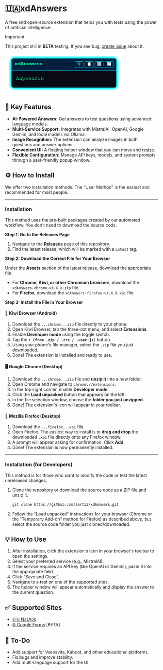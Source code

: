 # 🇺🇦xdAnswers

A free and open-source extension that helps you with tests using the power of artificial intelligence.

> [!IMPORTANT]  
> This project still in **BETA** testing. If you see bug, [create issue](https://github.com/aartzz/xdAnswers/issues) about it.

![A screenshot of the extension in action](images/README/ui.png) 
## 🚀 Key Features

* **AI-Powered Answers:** Get answers to test questions using advanced language models.
* **Multi-Service Support:** Integrates with MistralAI, OpenAI, Google Gemini, and local models via Ollama.
* **Image Recognition:** The extension can analyze images in both questions and answer options.
* **Convenient UI:** A floating helper window that you can move and resize.
* **Flexible Configuration:** Manage API keys, models, and system prompts through a user-friendly popup window.

## ⚙️ How to Install

We offer two installation methods. The "User Method" is the easiest and recommended for most people.

---

### Installation

This method uses the pre-built packages created by our automated workflow. You don't need to download the source code.

**Step 1: Go to the Releases Page**

1.  Navigate to the **[Releases](https://github.com/aartzz/xdAnswers/releases)** page of this repository.
2.  Find the latest release, which will be marked with a `Latest` tag.

**Step 2: Download the Correct File for Your Browser**

Under the **Assets** section of the latest release, download the appropriate file:
* For **Chrome, Kiwi, or other Chromium browsers**, download the `xdAnswers-chrome-vX.X.X.zip` file.
* For **Firefox**, download the `xdAnswers-firefox-vX.X.X.xpi` file.

**Step 3: Install the File in Your Browser**

#### 🥝 Kiwi Browser (Android)

1.  Download the `...chrome...zip` file directly to your phone.
2.  Open Kiwi Browser, tap the three-dot menu, and select **Extensions**.
3.  Enable **Developer mode** using the toggle switch.
4.  Tap the **`+ (from .zip / .crx / .user.js)`** button.
5.  Using your phone's file manager, select the `.zip` file you just downloaded.
6.  Done! The extension is installed and ready to use.

#### 🖥️ Google Chrome (Desktop)

1.  Download the `...chrome...zip` file and **unzip it** into a new folder.
2.  Open Chrome and navigate to `chrome://extensions`.
3.  In the top-right corner, enable **Developer mode**.
4.  Click the **Load unpacked** button that appears on the left.
5.  In the file selection window, choose the **folder you just unzipped**.
6.  Done! The extension's icon will appear in your toolbar.

#### 🦊 Mozilla Firefox (Desktop)

1.  Download the `...firefox...xpi` file.
2.  Open Firefox. The easiest way to install is to **drag and drop** the downloaded `.xpi` file directly onto any Firefox window.
3.  A prompt will appear asking for confirmation. Click **Add**.
4.  Done! The extension is now permanently installed.

---

### Installation (for Developers)

This method is for those who want to modify the code or test the latest unreleased changes.

1.  Clone the repository or download the source code as a ZIP file and unzip it.
    ```bash
    git clone https://github.com/aartzz/xdAnswers.git
    ```
2.  Follow the "Load unpacked" instructions for your browser (Chrome or the "Temporary Add-on" method for Firefox) as described above, but select the source code folder you just cloned/downloaded.

## 💡 How to Use

1.  After installation, click the extension's icon in your browser's toolbar to open the settings.
2.  Select your preferred service (e.g., MistralAI).
3.  If the service requires an API key (like OpenAI or Gemini), paste it into the appropriate field.
4.  Click "Save and Close".
5.  Navigate to a test on one of the supported sites.
6.  The helper window will appear automatically and display the answer to the current question.

## ✅ Supported Sites

-   [🇺🇦 NaUrok](https://naurok.com.ua)
-   [🌐 Google Forms](https://docs.google.com/forms) [BETA]

## 📝 To-Do

-   Add support for Vseosvita, Kahoot, and other educational platforms.
-   Fix bugs and improve stability.
-   Add multi-language support for the UI.